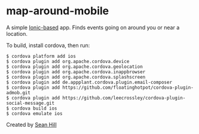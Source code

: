 map-around-mobile
=================

A simple [Ionic-based](http://ionicframework.com/) app. Finds events going on around you or near a location.

To build, install cordova, then run:


	$ cordova platform add ios
	$ cordova plugin add org.apache.cordova.device
	$ cordova plugin add org.apache.cordova.geolocation
	$ cordova plugin add org.apache.cordova.inappbrowser
	$ cordova plugin add org.apache.cordova.splashscreen
	$ cordova plugin add de.appplant.cordova.plugin.email-composer
	$ cordova plugin add https://github.com/floatinghotpot/cordova-plugin-admob.git
	$ cordova plugin add https://github.com/leecrossley/cordova-plugin-social-message.git
	$ cordova build ios
	$ cordova emulate ios


Created by [Sean Hill](http://www.seanhill.info)
